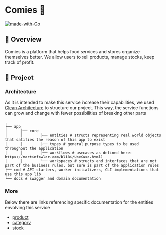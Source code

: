 
# Comies :hamburger:

[![made-with-Go](https://img.shields.io/badge/Made%20with-Go-1f425f.svg)](http://golang.org)

## 📖 Overview

Comies is a platform that helps food services and stores organize themselves better. We allow users to sell products, manage stocks, keep track of profit. 

## 🧩 Project

### Architecture

As it is intended to make this service increase their capabilities, we used [Clean Architecture](https://blog.cleancoder.com/uncle-bob/2012/08/13/the-clean-architecture.html) to structure our project. This way, the service functions can grow and change with fewer possibilities of breaking other parts

```
.
├── app
│      ├── core
│      │        ├── entities # structs representing real world objects that satifies the reason of this app to exist 
│      │        ├── types # general purpose types to be used throughout the application
│      │        ├── workflows # usecases as defined here: https://martinfowler.com/bliki/UseCase.html)
│      │        └── workspaces # structs and interfaces that are not part of the business rules, but sure is part of the application rules             
├── cmd # API starters, worker initializers, CLI implementations that use this app lib
└── docs # swagger and domain documentation
```

### More
Below there are links referencing specific documentation for the entities envolving this service
* [product](docs/product/README.md)
* [category](docs/category/README.md)
* [stock](docs/stock/README.md)
